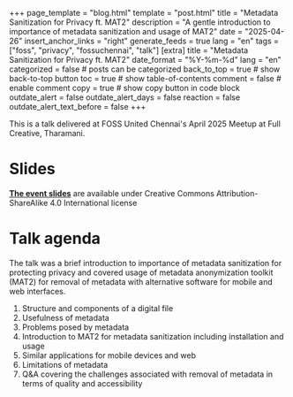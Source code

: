 +++
page_template = "blog.html"
template = "post.html"
title = "Metadata Sanitization for Privacy ft. MAT2"
description = "A gentle introduction to importance of metadata sanitization and usage of MAT2"
date = "2025-04-26"
insert_anchor_links = "right"
generate_feeds = true
lang = "en"
tags = ["foss", "privacy", "fossuchennai", "talk"]
[extra]
title = "Metadata Sanitization for Privacy ft. MAT2"
date_format = "%Y-%m-%d"
lang = "en"
categorized = false # posts can be categorized
back_to_top = true # show back-to-top button
toc = true # show table-of-contents
comment = false # enable comment
copy = true # show copy button in code block
outdate_alert = false
outdate_alert_days = false
reaction = false
outdate_alert_text_before = false
+++

This is a talk delivered at FOSS United Chennai's April 2025 Meetup at Full Creative, Tharamani.

# Slides

[**The event slides**](/files/20250426T103628--metadata-sanitization-for-privacy-ft-mat2__talk_foss_privacy.pdf) are available under Creative Commons Attribution-ShareAlike 4.0 International license


# Talk agenda

The talk was a brief introduction to importance of metadata sanitization for protecting privacy and covered usage of metadata anonymization toolkit (MAT2) for removal of metadata with alternative software for mobile and web interfaces.

1. Structure and components of a digital file
2. Usefulness of metadata
3. Problems posed by metadata
4. Introduction to MAT2 for metadata sanitization including installation and usage
5. Similar applications for mobile devices and web
6. Limitations of metadata
7. Q&A covering the challenges associated with removal of metadata in terms of quality and accessibility 
